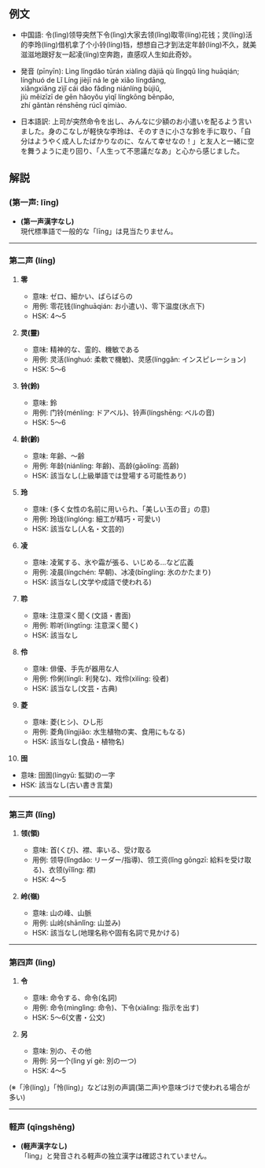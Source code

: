 ## 例文
* 中国語:
  令(lìng)领导突然下令(lìng)大家去领(lǐng)取零(líng)花钱；灵(líng)活的李玲(líng)借机拿了个小铃(líng)铛，想想自己才到法定年龄(líng)不久，就美滋滋地跟好友一起凌(líng)空奔跑，直感叹人生如此奇妙。

* 発音 (pīnyīn):
  Lìng lǐngdǎo tūrán xiàlìng dàjiā qù lǐngqǔ líng huāqián;  
  línghuó de Lǐ Líng jièjī ná le gè xiǎo língdāng,  
  xiǎngxiǎng zìjǐ cái dào fǎdìng niánlíng bùjiǔ,  
  jiù měizīzī de gēn hǎoyǒu yìqǐ língkōng bēnpǎo,  
  zhí gǎntàn rénshēng rúcǐ qímiào.  

* 日本語訳:
  上司が突然命令を出し、みんなに少額のお小遣いを配るよう言いました。身のこなしが軽快な李玲は、そのすきに小さな鈴を手に取り、「自分はようやく成人したばかりなのに、なんて幸せなの！」と友人と一緒に空を舞うように走り回り、「人生って不思議だなあ」と心から感じました。

## 解説
### (第一声: līng)
- **(第一声漢字なし)**  
  現代標準語で一般的な「līng」は見当たりません。

---

### 第二声 (líng)

1. **零**  
   - 意味: ゼロ、細かい、ばらばらの  
   - 用例: 零花钱(línghuāqián: お小遣い)、零下温度(氷点下)  
   - HSK: 4〜5

2. **灵(靈)**  
   - 意味: 精神的な、霊的、機敏である  
   - 用例: 灵活(línghuó: 柔軟で機敏)、灵感(línggǎn: インスピレーション)  
   - HSK: 5〜6

3. **铃(鈴)**  
   - 意味: 鈴  
   - 用例: 门铃(ménlíng: ドアベル)、铃声(língshēng: ベルの音)  
   - HSK: 5〜6

4. **龄(齡)**  
   - 意味: 年齢、〜齢  
   - 用例: 年龄(niánlíng: 年齢)、高龄(gāolíng: 高齢)  
   - HSK: 該当なし(上級単語では登場する可能性あり)

5. **玲**  
   - 意味: (多く女性の名前に用いられ、「美しい玉の音」の意)  
   - 用例: 玲珑(línglóng: 細工が精巧・可愛い)  
   - HSK: 該当なし(人名・文芸的)

6. **凌**  
   - 意味: 凌駕する、氷や霜が張る、いじめる…など広義  
   - 用例: 凌晨(língchén: 早朝)、冰凌(bīnglíng: 氷のかたまり)  
   - HSK: 該当なし(文学や成語で使われる)

7. **聆**  
   - 意味: 注意深く聞く(文語・書面)  
   - 用例: 聆听(língtīng: 注意深く聞く)  
   - HSK: 該当なし

8. **伶**  
   - 意味: 俳優、手先が器用な人  
   - 用例: 伶俐(línglì: 利発な)、戏伶(xìlíng: 役者)  
   - HSK: 該当なし(文芸・古典)

9. **菱**  
   - 意味: 菱(ヒシ)、ひし形  
   - 用例: 菱角(língjiǎo: 水生植物の実、食用にもなる)  
   - HSK: 該当なし(食品・植物名)

10. **囹**  
   - 意味: 囹圄(língyǔ: 監獄)の一字  
   - HSK: 該当なし(古い書き言葉)

---

### 第三声 (lǐng)

1. **领(領)**  
   - 意味: 首(くび)、襟、率いる、受け取る  
   - 用例: 领导(lǐngdǎo: リーダー/指導)、领工资(lǐng gōngzī: 給料を受け取る)、衣领(yīlǐng: 襟)  
   - HSK: 4〜5

2. **岭(嶺)**  
   - 意味: 山の峰、山脈  
   - 用例: 山岭(shānlǐng: 山並み)  
   - HSK: 該当なし(地理名称や固有名詞で見かける)

---

### 第四声 (lìng)

1. **令**  
   - 意味: 命令する、命令(名詞)  
   - 用例: 命令(mìnglìng: 命令)、下令(xiàlìng: 指示を出す)  
   - HSK: 5〜6(文書・公文)

2. **另**  
   - 意味: 別の、その他  
   - 用例: 另一个(lìng yí gè: 別の一つ)  
   - HSK: 4〜5

(※「泠(líng)」「怜(líng)」などは別の声調(第二声)や意味づけで使われる場合が多い)

---

### 軽声 (qīngshēng)
- **(軽声漢字なし)**  
  「ling」と発音される軽声の独立漢字は確認されていません。
